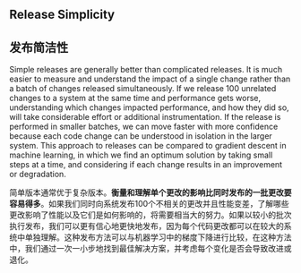 ## **Release Simplicity**

## **发布简洁性**

Simple releases are generally better than complicated releases. It is much easier to measure and understand the impact of a single change rather than a batch of changes released simultaneously. If we release 100 unrelated changes to a system at the same time and performance gets worse, understanding which changes impacted performance, and how they did so, will take considerable effort or additional instrumentation. If the release is performed in smaller batches, we can move faster with more confidence because each code change can be understood in isolation in the larger system. This approach to releases can be compared to gradient descent in machine learning, in which we find an optimum solution by taking small steps at a time, and considering if each change results in an improvement or degradation.

简单版本通常优于复杂版本。**衡量和理解单个更改的影响比同时发布的一批更改要容易得多**。如果我们同时向系统发布100个不相关的更改并且性能变差，了解哪些更改影响了性能以及它们是如何影响的，将需要相当大的努力。如果以较小的批次执行发布，我们可以更有信心地更快地发布，因为每个代码更改都可以在较大的系统中单独理解。这种发布方法可以与机器学习中的梯度下降进行比较，在这种方法中，我们通过一次一小步地找到最佳解决方案，并考虑每个变化是否会导致改进或退化。

